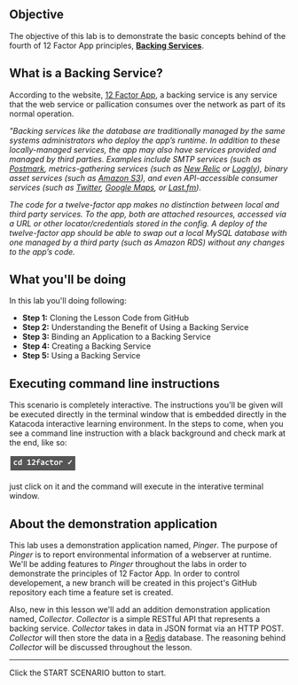 ## Objective

The objective of this lab is to demonstrate the basic concepts behind of the fourth of 12 Factor App principles, **[Backing Services](https://12factor.net/backing-services)**.

## What is a Backing Service?

According to the website, [12 Factor App](https://12factor.net/config), a backing service is any service that the web service or pallication consumes over the network as part of its normal operation.

*"Backing services like the database are traditionally managed by the same systems administrators who deploy the app’s runtime. In addition to these locally-managed services, the app may also have services provided and managed by third parties. Examples include SMTP services (such as [Postmark](https://postmarkapp.com/), metrics-gathering services (such as [New Relic](https://newrelic.com/) or [Loggly](https://www.loggly.com/)), binary asset services (such as [Amazon S3](https://aws.amazon.com/s3/)), and even API-accessible consumer services (such as [Twitter](https://twitter.com/), [Google Maps](https://www.google.com/maps), or [Last.fm](https://www.last.fm/)).*

*The code for a twelve-factor app makes no distinction between local and third party services. To the app, both are attached resources, accessed via a URL or other locator/credentials stored in the config. A deploy of the twelve-factor app should be able to swap out a local MySQL database with one managed by a third party (such as Amazon RDS) without any changes to the app’s code.*


## What you'll be doing 

In this lab you'll doing following:

* **Step 1:** Cloning the Lesson Code from GitHub
* **Step 2:** Understanding the Benefit of Using a Backing Service
* **Step 3:** Binding an Application to a Backing Service
* **Step 4:** Creating a Backing Service
* **Step 5:** Using a Backing Service

## Executing command line instructions 

This scenario is completely interactive. The instructions you'll be given will be executed directly in the terminal window that is embedded directly in the Katacoda interactive learning environment. In the steps to come, when you see a command line instruction with a black background and check mark at the end, like so:

![Katacoda command line](12factor-002/assets/command-01.png)

just click on it and the command will execute in the interative terminal window.

## About the demonstration application

This lab uses a demonstration application named, *Pinger*. The purpose of *Pinger* is to report environmental information of a webserver at runtime. We'll be adding features to *Pinger* throughout the labs in order to demonstrate the principles of 12 Factor App. In order to control developement, a new branch will be created in this project's GitHub repository each time a feature set is created.

Also, new in this lesson we'll add an addition demonstration application named, *Collector*. *Collector* is a simple RESTful API that represents a backing service. *Collector* takes in data in JSON format via an HTTP POST. *Collector* will then store the data in a [Redis](https://redislabs.com/) database. The reasoning behind *Collector* will be discussed throughout the lesson.

---

Click the START SCENARIO button to start.
